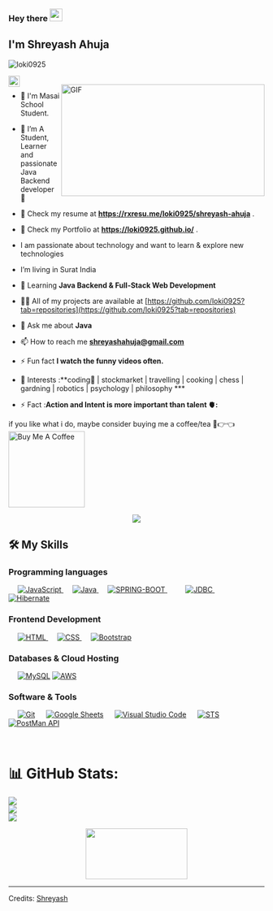 ### Hey there <img src="https://media.giphy.com/media/hvRJCLFzcasrR4ia7z/giphy.gif" width="25px">
## I'm Shreyash Ahuja
<p align="left"> <img src="https://komarev.com/ghpvc/?username=loki0925&label=Profile%20views&color=0e75b6&style=flat" alt="loki0925" /> </p>
<a href="https://www.linkedin.com/in/shreyash-ahuja-80685b1a9">
  <img align="left" alt="Shreyash's LinkedIN" width="22px" src="https://raw.githubusercontent.com/peterthehan/peterthehan/master/assets/linkedin.svg" />
</a>
<br />

 <img align="right" alt="GIF" src="https://github.com/abhisheknaiidu/abhisheknaiidu/blob/master/code.gif?raw=true" width="400" height="220" />
 
 - 🔭 I'm Masai School Student.
 
 - 🔭 I’m  A Student, Learner and passionate Java Backend developer 🚀
 
 - 🔭 Check my resume at **https://rxresu.me/loki0925/shreyash-ahuja** .
 
  - 🔭 Check my Portfolio  at **https://loki0925.github.io/** .

 - I am passionate about technology and want to learn & explore new technologies

 - I’m living  in Surat India 

- 🌱 Learning **Java Backend & Full-Stack Web Development**

- 👨‍💻 All of my projects are available at [https://github.com/loki0925?tab=repositories](https://github.com/loki0925?tab=repositories)

- 💬 Ask me about **Java**

- 📫 How to reach me **shreyashahuja@gmail.com**

- ⚡ Fun fact **I watch the funny videos often.**

- 🎯 Interests :**coding📕 | stockmarket  | travelling | cooking | chess | gardning | robotics | psychology | philosophy ***

- ⚡ Fact :**Action and Intent is more important than talent 🫀:**
 
if you like what i do, maybe consider buying me a coffee/tea 🥺👉👈
<a href="https://www.buymeacoffee.com/abhisheknaiidu" target="_blank"><img src="https://cdn.buymeacoffee.com/buttons/v2/default-red.png" alt="Buy Me A Coffee" width="150" ></a>

<p align="center">
  <img align="center" src="https://github-readme-stats.vercel.app/api/top-langs?username=loki0925&show_icons=true&locale=en&layout=compact"  /></p>


## 🛠️ My Skills

###  Programming languages

<p align="left"> 
  &emsp;
  <a href="https://developer.mozilla.org/en-US/docs/Web/JavaScript" target="_blank"> 
     <img alt="JavaScript" src="https://img.shields.io/badge/JavaScript%20-%23F7DF1E.svg?logo=javascript&logoColor=black">
   </a>
  &emsp;
  <a href="https://www.java.com" target="_blank"> 
    <img alt="Java" src="https://img.shields.io/badge/Java-%23007396.svg?logo=java&logoColor=white">
  </a>
  &emsp;
  <a href="https://spring.io/projects/spring-boot">
    <img alt="SPRING-BOOT" src="https://img.shields.io/badge/SPRING-BOOT-%23777BB4.svg?logo=springboot&logoColor=white"/>
  </a>
   &emsp;
  &emsp;
  <a href="https://developer.mozilla.org/en-US/docs/Web/JavaScript" target="_blank"> 
     <img alt="JDBC" src="https://img.shields.io/badge/JDBC%20-%23F7DF1E.svg?logo=javascript&logoColor=black">
   </a>
    &emsp;
  <a href="https://www.java.com" target="_blank"> 
    <img alt="Hibernate" src="https://img.shields.io/badge/Hibernate-%23007396.svg?logo=java&logoColor=white">
  </a>
</p>

###  Frontend Development
<p align="left"> 
  &emsp; 
  <a href="https://www.w3.org/html/" target="_blank"> 
   <img alt="HTML" src="https://img.shields.io/badge/HTML5%20-%23E34F26.svg?logo=html5&logoColor=white">
  </a>   
  &emsp;
  <a href="https://www.w3schools.com/css/" target="_blank">
    <img alt="CSS" src="https://img.shields.io/badge/CSS%20-%231572B6.svg?logo=css3&logoColor=white">
  </a> 
   &emsp;
  <a href="https://getbootstrap.com" target="_blank"> 
    <img alt="Bootstrap" src="https://img.shields.io/badge/Bootstrap-%23563D7C.svg?style=flat&logo=bootstrap&logoColor=white"/>
  </a>
</p>

###  Databases & Cloud Hosting
<p align="left">
  &emsp;
    <a href="https://www.mysql.com/"><img alt="MySQL" src="https://img.shields.io/badge/MySQL-%2300f.svg?style=flat&llogo=mysql&logoColor=white"></a>
    <a href="https://aws.amazon.com/"><img alt="AWS" src="https://img.shields.io/badge/AWS-%2300f.svg?style=flat&llogo=mysql&logoColor=white"></a>
 </p>
 
 ###  Software & Tools
 
<p>
 
  &emsp;
    <a href="#"><img alt="Git" src="https://img.shields.io/badge/Git%20-%23F05033.svg?logo=git&logoColor=white"></a>
  &emsp;
    <a href="#"><img alt="Google Sheets" src="https://img.shields.io/badge/Google%20Sheets%20-%2334A853.svg?logo=google%20sheets&logoColor=white"></a>
  &emsp;
    <a href="#"><img alt="Visual Studio Code" src="https://img.shields.io/badge/Visual%20Studio%20Code-0078d7.svg?logo=visual-studio-code&logoColor=white"></a>
  &emsp;
   <a href="#"><img alt="STS" src="https://img.shields.io/badge/STS%20-%23F05033.svg?logo=git&logoColor=white"></a>
  &emsp;
  <a href="#"><img alt="PostMan API" src="https://img.shields.io/badge/PostMan%20API%20-%2334A853.svg?logo=google%20sheets&logoColor=white"></a>
  &emsp;
</p>

<br/>

# 📊 GitHub Stats:

![](https://github-readme-stats.vercel.app/api?username=loki0925&theme=dark&hide_border=false&include_all_commits=true&count_private=true)<br/>
![](https://github-readme-streak-stats.herokuapp.com/?user=loki0925&theme=dark&hide_border=false)<br/>
![](https://github-readme-stats.vercel.app/api/top-langs/?username=loki0925&theme=dark&hide_border=false&include_all_commits=true&count_private=true&layout=compact)

<p align="center">
  <img width="200" height="100" src="https://math.sun.ac.za/prodinger/thanks.gif">
</p>

---------
Credits: [Shreyash](https://github.com/loki0925)

